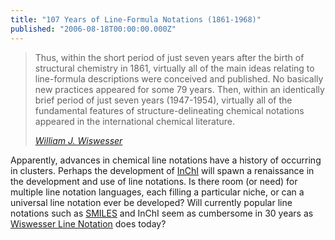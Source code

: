 ```yaml
---
title: "107 Years of Line-Formula Notations (1861-1968)"
published: "2006-08-18T00:00:00.000Z"
---
```


>Thus, within the short period of just seven years after the birth of structural chemistry in 1861, virtually all of the main ideas relating to line-formula descriptions were conceived and published. No basically new practices appeared for some 79 years. Then, within an identically brief period of just seven years (1947-1954), virtually all of the fundamental features of structure-delineating chemical notations appeared in the international chemical literature.
>
><cite>[William J. Wiswesser](http://dx.doi.org/10.1021/c160030a007)</cite>

Apparently, advances in chemical line notations have a history of occurring in clusters. Perhaps the development of <a href="http://www.iupac.org/inchi/">InChI</a> will spawn a renaissance in the development and use of line notations. Is there room (or need) for multiple line notation languages, each filling a particular niche, or can a universal line notation ever be developed? Will currently popular line notations such as <a href="http://www.daylight.com/dayhtml/doc/theory/theory.smiles.html">SMILES</a> and InChI seem as cumbersome in 30 years as <a href="http://www.amazon.com/gp/product/B0006CK33G/sr=8-1/qid=1155873116/ref=sr_1_1/102-3132294-7762550?ie=UTF8">Wiswesser Line Notation</a> does today?
